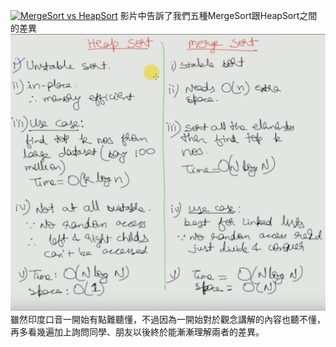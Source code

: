 [![MergeSort vs HeapSort](http://img.youtube.com/vi/YOUTUBE影片ID放在這裡/0.jpg)](https://www.youtube.com/watch?v=5DYZEcSj2dE)
影片中告訴了我們五種MergeSort跟HeapSort之間的差異
![](https://github.com/Bell69/Bell/blob/master/images/%E8%9E%A2%E5%B9%95%E5%BF%AB%E7%85%A7%202019-11-07%20%E4%B8%8A%E5%8D%881.35.28.png)<br>
雖然印度口音一開始有點難聽懂，不過因為一開始對於觀念講解的內容也聽不懂，再多看幾遍加上詢問同學、朋友以後終於能漸漸理解兩者的差異。
